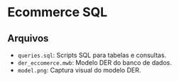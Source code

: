 # Ecommerce SQL

## Arquivos

- `queries.sql`: Scripts SQL para tabelas e consultas.
- `der_eccomerce.mwb`: Modelo DER do banco de dados.
- `model.png`: Captura visual do modelo DER.

